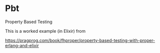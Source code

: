 # Pbt

Property Based Testing

This is a worked example (in Elixir) from 

https://pragprog.com/book/fhproper/property-based-testing-with-proper-erlang-and-elixir




